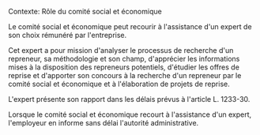 Contexte: Rôle du comité social et économique

Le comité social et économique peut recourir à l'assistance d'un expert de son choix rémunéré par l'entreprise.

Cet expert a pour mission d'analyser le processus de recherche d'un repreneur, sa méthodologie et son champ, d'apprécier les informations mises à la disposition des repreneurs potentiels, d'étudier les offres de reprise et d'apporter son concours à la recherche d'un repreneur par le comité social et économique et à l'élaboration de projets de reprise.

L'expert présente son rapport dans les délais prévus à l'article L. 1233-30.

Lorsque le comité social et économique recourt à l'assistance d'un expert, l'employeur en informe sans délai l'autorité administrative.